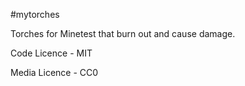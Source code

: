 #mytorches

Torches for Minetest that burn out and cause damage.

Code Licence - MIT

Media Licence - CC0

